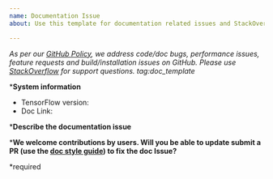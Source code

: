 ```yaml
---
name: Documentation Issue
about: Use this template for documentation related issues and StackOverflow for support

---
```


<em>As per our [GitHub Policy](https://github.com/tensorflow/tensorflow/blob/master/ISSUES.md), we  address code/doc bugs, performance issues, feature requests and build/installation issues on GitHub. Please use [StackOverflow](https://stackoverflow.com/questions/tagged/tensorflow) for support questions.  tag:doc_template</em>


***System information**
- TensorFlow version:
- Doc Link:


***Describe the documentation issue**

***We welcome contributions by users. Will you be able to update submit a PR (use the [doc style guide](https://www.tensorflow.org/community/documentation)) to fix the doc Issue?**

*required
